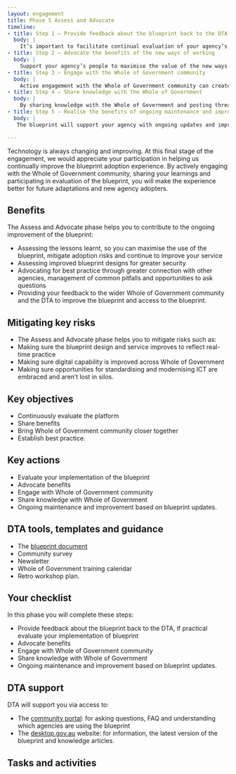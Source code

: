 ```yaml
--- 
layout: engagement 
title: Phase 5 Assess and Advocate 
timeline: 
- title: Step 1 – Provide feedback about the blueprint back to the DTA, if practical evaluate your implementation of the blueprint
  body: | 
    It’s important to facilitate continual evaluation of your agency’s adoption of the blueprint to share feedback with the DTA. It can also be beneficial to support your agency’s learnings and ongoing needs. Evaluation can be achieved through the ongoing delivery of staff surveys and feedback workshops.
- title: Step 2 – Advocate the benefits of the new ways of working
  body: | 
    Support your agency’s people to maximise the value of the new ways of working by sharing the benefits of the Modern Workplace within your agency and to other agencies. This can be achieved through communications activities and storytelling that highlights the new ways of working and what’s in it for your key audience groups.  
- title: Step 3 – Engage with the Whole of Government community
  body: | 
    Active engagement with the Whole of Government community can create major opportunities for you, your agency and the Whole of Government at large. Engagement with the community and attendance at Whole of Government Modern Workplace training will be enable you to share and apply learnings to continually improve the ways of working for your agency’s staff.
- title: Step 4 – Share knowledge with the Whole of Government
  body: | 
    By sharing knowledge with the Whole of Government and posting threads on the [Community Portal](https://community.desktop.gov.au), your feedback will be used to iteratively improve the blueprint design, desktop services and community consultation across government. You are encouraged to share your lessons learnt with the Whole of Government and you are invited to participate in evaluation workshops. 
- title: Step 5 – Realise the benefits of ongoing maintenance and improvement based on blueprint updates
  body: | 
   The blueprint will support your agency with ongoing updates and improvements to your Modern Workplace tools. This will support your agency to maintain compliance with ISM controls, latest technology and policy. It will also support your agency to continually improve your ways of working.

--- 
```


Technology is always changing and improving. At this final stage of the engagement, we would appreciate your participation in helping us continually improve the blueprint adoption experience. By actively engaging with the Whole of Government community, sharing your learnings and participating in evaluation of the blueprint, you will make the experience better for future adaptations and new agency adopters. 

## Benefits 
The Assess and Advocate phase helps you to contribute to the ongoing improvement of the blueprint: 
* Assessing the lessons learnt, so you can maximise the use of the blueprint, mitigate adoption risks and continue to improve your service
* Assessing improved blueprint designs for greater security 
* Advocating for best practice through greater connection with other agencies, management of common pitfalls and opportunities to ask questions
* Providing your feedback to the wider Whole of Government community and the DTA to improve the blueprint and access to the blueprint.


## Mitigating key risks 
* The Assess and Advocate phase helps you to mitigate risks such as: 
* Making sure the blueprint design and service improves to reflect real-time practice
* Making sure digital capability is improved across Whole of Government
* Making sure opportunities for standardising and modernising ICT are embraced and aren’t lost in silos. 


## Key objectives 
* Continuously evaluate the platform
* Share benefits 
* Bring Whole of Government community closer together
* Establish best practice.
 
## Key actions 
* Evaluate your implementation of the blueprint
* Advocate benefits
* Engage with Whole of Government community
* Share knowledge with Whole of Government
* Ongoing maintenance and improvement based on blueprint updates.

## DTA tools, templates and guidance
* The [blueprint document](https://desktop.gov.au/blueprint/)
* Community survey
* Newsletter
* Whole of Government training calendar
* Retro workshop plan. 

## Your checklist

In this phase you will complete these steps: 
* Provide feedback about the blueprint back to the DTA, if practical evaluate your implementation of blueprint
* Advocate benefits
* Engage with Whole of Government community
* Share knowledge with Whole of Government
* Ongoing maintenance and improvement based on blueprint updates.

## DTA support

DTA will support you via access to:
* The [community portal](https://community.desktop.gov.au/): for asking questions, FAQ and understanding which agencies are using the blueprint
* The [desktop.gov.au](https://desktop.gov.au) website: for information, the latest version of the blueprint and knowledge articles.

## Tasks and activities
